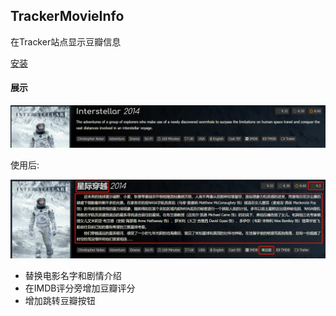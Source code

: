 ## TrackerMovieInfo

在Tracker站点显示豆瓣信息

[安装](https://github.com/Suwmlee/TrackerMovieInfo/raw/master/TrackerMovieInfo.user.js)

#### 展示

![orignal](imgs/original.png)

使用后:

![fixed](imgs/fixed.png)

- 替换电影名字和剧情介绍
- 在IMDB评分旁增加豆瓣评分
- 增加跳转豆瓣按钮
